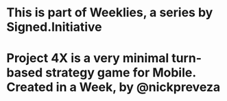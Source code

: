 # This is part of Weeklies, a series by Signed.Initiative
# Project 4X is a very minimal turn-based strategy game for Mobile. Created in a Week, by @nickpreveza
